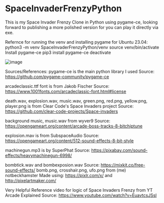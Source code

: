 # SpaceInvaderFrenzyPython
This is my Space Invader Frenzy Clone in Python using pygame-ce, looking forward to publishing a more 
polished version for you can play it directly via exe. 

Refernce for running the venv and installing pygame for Ubuntu 23.04: 
python3 -m venv SpaceInvaderFrenzyPython/venv
source venv/bin/activate
Install pygame-ce
pip3 install pygame-ce
deactivate

![image](https://github.com/notbeckhamster/SpaceInvaderFrenzyPython/assets/98675822/882cf9a9-8324-4dd8-9ead-9de0a0200845)

Sources/References:
pygame-ce is the main python library I used
Source: https://github.com/pygame-community/pygame-ce

arcadeclassic.ttf font is from Jakob Fischer
Source: https://www.1001fonts.com/arcadeclassic-font.html#license

death.wav, explosion.wav, music.wav, green.png, red.png, yellow.png, player.png is from Clear Code's Space Invaders project
Source:  https://github.com/clear-code-projects/Space-invaders

background music, music.wav from wyver9
Source: https://opengameart.org/content/arcade-boss-tracks-8-bitchiptune

explosion.mav is from SubspaceAudio
Source: https://opengameart.org/content/512-sound-effects-8-bit-style

machinegun.mp3 is by SuperPhat 
Source: https://pixabay.com/sound-effects/heavymachinegun-6998/

bombtick.wav and bombexposion.wav
Source: https://mixkit.co/free-sound-effects/
bomb.png, crosshair.png, ufo.png from (me) notbeckhamster
Made using: https://pixlr.com/x/ and http://pixelartmaker.com/

Very Helpful Reference video for logic of Space Invaders Frenzy  from YT Arcade Explained 
Source: https://www.youtube.com/watch?v=EuavtcsJSsI
